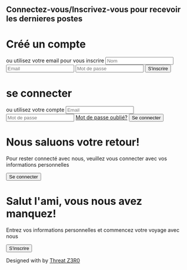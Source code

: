 <!DOCTYPE html>
<html>
<head>
   <meta charset="UTF-8">
   <script src="https://kit.fontawesome.com/a076d05399.js"></script>
   <link rel="stylesheet" href="/styles.css">
</head>
<body>
<h2>Connectez-vous/Inscrivez-vous pour recevoir les dernieres postes</h2>
<div class="container" id="container">
	<div class="form-container sign-up-container">
		<form action="#">
			<h1>Créé un compte</h1>
			<div class="social-container">
				<a href="#" class="social"><i class="fab fa-facebook"></i></a>
				<a href="#" class="social"><i class="fab fa-google-plus-g"></i></a>
				<a href="#" class="social"><i class="fab fa-twitter"></i></a>
			</div>
			<span>ou utilisez votre email pour vous inscrire</span>
			<input type="text" placeholder="Nom" />
			<input type="email" placeholder="Email" />
			<input type="password" placeholder="Mot de passe" />
			<button>S'inscrire</button>
		</form>
	</div>
	<div class="form-container sign-in-container">
		<form action="#">
			<h1>se connecter</h1>
			<div class="social-container">
				<a href="#" class="social"><i class="fab fa-facebook"></i></a>
				<a href="#" class="social"><i class="fab fa-google-plus-g"></i></a>
				<a href="#" class="social"><i class="fab fa-twitter"></i></a>
			</div>
			<span>ou utilisez votre compte</span>
			<input type="email" placeholder="Email" />
			<input type="password" placeholder="Mot de passe" />
			<a href="#">Mot de passe oublié?</a>
			<button>Se connecter</button>
		</form>
	</div>
	<div class="overlay-container">
		<div class="overlay">
			<div class="overlay-panel overlay-left">
				<h1>Nous saluons votre retour!</h1>
				<p>Pour rester connecté avec nous, veuillez vous connecter avec vos informations personnelles</p>
				<button class="ghosts" id="signIn">Se connecter</button>
			</div>
			<div class="overlay-panel overlay-right">
				<h1>Salut l'ami, vous nous avez manquez!</h1>
				<p>Entrez vos informations personnelles et commencez votre voyage avec nous</p>
				<button class="ghost" id="signUp">S'inscrire</button>
			</div>
		</div>
	</div>
</div>

<footer>
	<p>
		Designed with <i class="fa fa-heart"></i> by
		<a target="_blank" href="https://t.me/threatz3r0">Threat Z3R0</a>
	</p>
</footer>

<script type="text/javascript" src="/script.js"></script>

</body>
</html>
